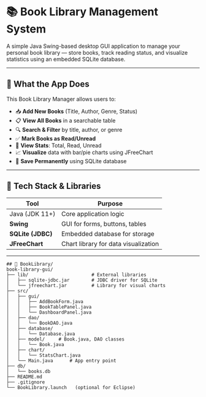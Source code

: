 # 📚 Book Library Management System

A simple Java Swing-based desktop GUI application to manage your personal book library — store books, track reading status, and visualize statistics using an embedded SQLite database.

---

## 🚀 What the App Does

This Book Library Manager allows users to:

- 📥 **Add New Books** (Title, Author, Genre, Status)
- 📋 **View All Books** in a searchable table
- 🔍 **Search & Filter** by title, author, or genre
- ✅ **Mark Books as Read/Unread**
- 🧮 **View Stats**: Total, Read, Unread
- 📈 **Visualize** data with bar/pie charts using JFreeChart
- 💾 **Save Permanently** using SQLite database

---

## 🧰 Tech Stack & Libraries

| Tool          | Purpose                            |
|---------------|------------------------------------|
| Java (JDK 11+) | Core application logic             |
| **Swing**     | GUI for forms, buttons, tables     |
| **SQLite (JDBC)** | Embedded database for storage  |
| **JFreeChart**| Chart library for data visualization |

---
```
## 📁 BookLibrary/
book-library-gui/
├── lib/                       # External libraries
│   ├── sqlite-jdbc.jar        # JDBC driver for SQLite
│   └── jfreechart.jar         # Library for visual charts
├── src/
│   ├── gui/
│   │   ├── AddBookForm.java
│   │   ├── BookTablePanel.java
│   │   └── DashboardPanel.java
│   ├── dao/
│   │   └── BookDAO.java
│   ├── database/
│   │   └── Database.java
│   ├── model/     # Book.java, DAO classes
│   │   └── Book.java
│   ├── chart/
│   │   └── StatsChart.java
│   └── Main.java      # App entry point
├── db/
│   └── books.db
├── README.md
├── .gitignore
└── BookLibrary.launch   (optional for Eclipse)
```
